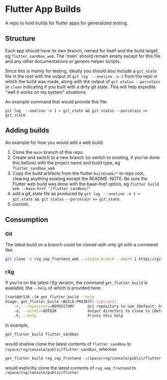 # Flutter App Builds
A repo to hold builds for flutter apps for generalized testing.

## Structure
Each app should have its own branch, named for itself and the build target, eg `flutter_sandbox_web`. The 'main' should remain empty except for this file and any other documentations or generic helper scripts.

Since this is mainly for testing, ideally you should also include a `git_state` file in the root with the output of `git log  --oneline -n 1` from the repo in which the build was made, along with the output of `git status --porcelain` or `clean` indicating if you built with a dirty git state. This will help expedite "well it works on my system" situations.

An example command that would provide this file:

```git log  --oneline -n 1 > git_state && git status --porcelain >> git_state```

## Adding builds
An example for how you would add a web build:

1. Clone the `main` branch of this repo.
2. Create and switch to a new branch (or switch to existing, if you've done this before) with the project name and build type, eg `flutter_sandbox_web`
3. Copy the build artifacts from the flutter `build/web/*` to repo root, clearing anything existing except the README. NOTE: Be sure the Flutter web build was done with the base-href option, eg `flutter build web --base-href "/flutter_sandbox/"`
4. add a git_state file as produced by `git log  --oneline -n 1 > git_state && git status --porcelain >> git_state`.
5. commit.

## Consumption

### Git
The latest build on a branch could be cloned with only git with a command like:
```sh
git clone -b rxg_vep_frontend_web --single-branch --depth 1 https://github.com/rgnets/flutter_app_builds.git /space/rxg/console/public/flutter
```

### rXg
If you're on the latest rXg version, the command `get_flutter_build` is available, the `--help` of which is provided here:
```sh
[root@dr130 ~]# get_flutter_build --help
Usage: get_flutter_build <BUILD_PROJECT> [options]
    -r, --repository=REPOSITORY      Git repository to use (Default: https://github.com/rgnets/flutter_app_builds.git)
    -o, --outdir=OUTDIR              Output directory to clone to (Default: /space/rxg/console/public/BUILD_PROJECT)
    -h, --help                       Prints this help

```

In example,
```sh
get_flutter_build flutter_sandbox
```
would shallow clone the latest contents of `flutter_sandbox` to `/space/rxg/console/public/flutter_sandbox`, whereas 
```sh
get_flutter_build rxg_vep_frontend -o/space/rxg/console/public/flutter
```
would explicitly clone the latest contents of `rxg_vep_frontend` to `/space/rxg/console/public/flutter`
